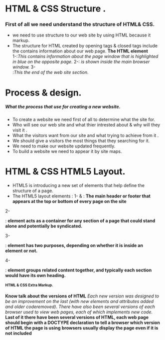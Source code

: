 # HTML & CSS  Structure .
### First of all we need understand the structure of HTML& CSS.
- we need to use structure to our web site by using HTML because it markup.
- The structure for HTML created by opening tags & closed tags include the  contains information  about our web page.
**The HTML element**
1-<head>:*This contains information about the page window that is highlighted in blue on the opposite page.*
2-<body>: *is shown inside the main browser window.*
3-<footer>:*This the end of the web site section.*

# Process & design.
##### What the process that use for creating a new website.
- To create a website we need first of all to determine what the site for.
-  Who will see our web site  and what thier intrested about & why will they visit it .
-  What the visitors want from our site and what trying to achieve from it .
- We should give a visitors the most things that they searching  for it.
- We need to make our website updated  frequently.
- To build a website  we need to appear it by  site maps.

# HTML & CSS  HTML5 Layout.
- HTML5 is introducing a new set of elements that help define the structure of
a page.
-  The HTML5 layout elements :
1-   <heade> & <footers> : **The main header or footer that appears at the top or bottom of every page on the site**

2-  <article> : **element acts as a container for any section of a page that could stand alone and potentially be syndicated.**

3- <aside> : **element has two purposes, depending on whether it is inside an <article> element or not.**

4- <section> : **element groups related content together, and typically each section would have its own heading.**


# HTML & CSS  Extra Markup.
**Know talk about the versions of HTML**
*Each new version was designed to be an improvement on the last (with new elements and attributes added and older coderemoved)*.
*There have also been several versions of each browser used to view web pages, each of which implements new code.*
**Last of it  there have been several versions of HTML, each web page should begin with a DOCTYPE declaration to tell a browser which version of HTML the page is using**
**browsers usually display the page even if it is not included**



